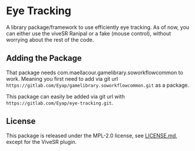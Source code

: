 # Eye Tracking

A library package/framework to use efficiently eye tracking. As of now, you can either use the viveSR Ranipal or a fake (mouse control), without worrying about the rest of the code.

## Adding the Package

That package needs com.maellacour.gamelibrary.soworkflowcommon to work. Meaning you first need to add via git url `https://gitlab.com/Eyap/gamelibrary.soworkflowcommon.git` as a package.

This package can easily be added via git url with `https://gitlab.com/Eyap/eye-tracking.git`.

## License


This package is released under the MPL-2.0 license, see [LICENSE.md](./LICENSE.md), except for the ViveSR plugin.
